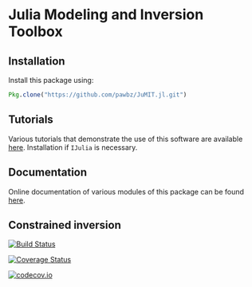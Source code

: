 # Julia Modeling and Inversion Toolbox

## Installation
Install this package using:
```julia
Pkg.clone("https://github.com/pawbz/JuMIT.jl.git")
```

## Tutorials
Various tutorials that demonstrate the use of this software are available 
[here](https://github.com/pawbz/JuMITtutorials). Installation if `IJulia` is necessary.


## Documentation
Online documentation of various modules of this package can be found 
[here](https://pawbz.github.io/JuMIT.jl/).


##  Constrained inversion


[![Build Status](https://travis-ci.org/pawbz/JuMIT.jl.svg?branch=master)](https://travis-ci.org/pawbz/JuMIT.jl)

[![Coverage Status](https://coveralls.io/repos/pawbz/JuMIT.jl/badge.svg?branch=master&service=github)](https://coveralls.io/github/pawbz/JuMIT.jl?branch=master)

[![codecov.io](http://codecov.io/github/pawbz/JuMIT.jl/coverage.svg?branch=master)](http://codecov.io/github/pawbz/JuMIT.jl?branch=master)
